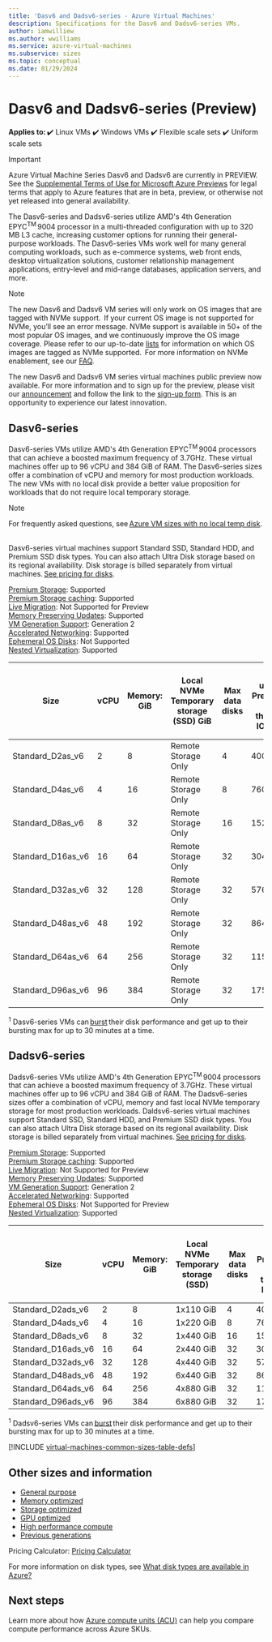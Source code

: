 ```yaml
---
title: 'Dasv6 and Dadsv6-series - Azure Virtual Machines'
description: Specifications for the Dasv6 and Dadsv6-series VMs.
author: iamwilliew
ms.author: wwilliams
ms.service: azure-virtual-machines
ms.subservice: sizes
ms.topic: conceptual
ms.date: 01/29/2024
---
```


# Dasv6 and Dadsv6-series (Preview)

**Applies to:** ✔️ Linux VMs ✔️ Windows VMs ✔️ Flexible scale sets ✔️ Uniform scale sets 

> [!Important]
> Azure Virtual Machine Series Dasv6 and Dadsv6 are currently in PREVIEW. See the [Supplemental Terms of Use for Microsoft Azure Previews](https://azure.microsoft.com/support/legal/preview-supplemental-terms/) for legal terms that apply to Azure features that are in beta, preview, or otherwise not yet released into general availability. 

The Dasv6-series and Dadsv6-series utilize AMD's 4th Generation EPYC<sup>TM</sup> 9004 processor in a multi-threaded configuration with up to 320 MB L3 cache, increasing customer options for running their general-purpose workloads. The Dasv6-series VMs work well for many general computing workloads, such as e-commerce systems, web front ends, desktop virtualization solutions, customer relationship management applications, entry-level and mid-range databases, application servers, and more. 

> [!NOTE]
> The new Dasv6 and Dadsv6 VM series will only work on OS images that are tagged with NVMe support.  If your current OS image is not supported for NVMe, you’ll see an error message. NVMe support is available in 50+ of the most popular OS images, and we continuously improve the OS image coverage. Please refer to our up-to-date [lists](./enable-nvme-interface.md) for information on which OS images are tagged as NVMe supported.  For more information on NVMe enablement, see our [FAQ](./enable-nvme-faqs.yml).
>
> The new Dasv6 and Dadsv6 VM series virtual machines public preview now available. For more information and to sign up for the preview, please visit our [announcement](https://techcommunity.microsoft.com/t5/azure-compute-blog/public-preview-new-amd-based-vms-with-increased-performance/ba-p/3981351) and follow the link to the [sign-up form](https://forms.office.com/Pages/ResponsePage.aspx?id=v4j5cvGGr0GRqy180BHbR9RmLSiOpIpImo4Q01A_jJlUM1ZSRVlYU04wMUJQVjNQRFZHQzdEVFc1VyQlQCN0PWcu). This is an opportunity to experience our latest innovation.

## Dasv6-series 
Dasv6-series VMs utilize AMD's 4th Generation EPYC<sup>TM</sup> 9004 processors that can achieve a boosted maximum frequency of 3.7GHz. These virtual machines offer up to 96 vCPU and 384 GiB of RAM. The Dasv6-series sizes offer a combination of vCPU and memory for most production workloads. The new VMs with no local disk provide a better value proposition for workloads that do not require local temporary storage. 

> [!NOTE]
> For frequently asked questions, see [Azure VM sizes with no local temp disk](./azure-vms-no-temp-disk.yml).
 

Dasv6-series virtual machines support Standard SSD, Standard HDD, and Premium SSD disk types. You can also attach Ultra Disk storage based on its regional availability. Disk storage is billed separately from virtual machines. [See pricing for disks](https://azure.microsoft.com/pricing/details/managed-disks/).

[Premium Storage](/azure/virtual-machines/premium-storage-performance): Supported   
[Premium Storage caching](/azure/virtual-machines/premium-storage-performance): Supported   
[Live Migration](/azure/virtual-machines/maintenance-and-updates): Not Supported for Preview   
[Memory Preserving Updates](/azure/virtual-machines/maintenance-and-updates): Supported   
[VM Generation Support](/azure/virtual-machines/generation-2): Generation 2   
[Accelerated Networking](/azure/virtual-network/create-vm-accelerated-networking-cli): Supported   
[Ephemeral OS Disks](/azure/virtual-machines/ephemeral-os-disks): Not Supported   
[Nested Virtualization](/virtualization/hyper-v-on-windows/user-guide/nested-virtualization): Supported 

| Size              | vCPU | Memory: GiB | Local NVMe Temporary storage (SSD) GiB   | Max data disks | Max uncached Premium SSD disk throughput: IOPS/MBps | Max burst uncached Premium SSD disk throughput: IOPS/MBps<sup>1</sup> | Max uncached Ultra Disk and Premium SSD V2 disk throughput: IOPS/MBps | Max burst uncached Ultra Disk and Premium SSD V2 disk throughput: IOPS/MBps<sup>1</sup> | Max NICs | Max network bandwidth (Mbps) |
|-------------------|------|-------------|------------------------------------------|----------------|-----------------------------------------------------|------------------------------------------------------------|-----------------------------------------------------------------------|------------------------------------------------------------------------------|----------|------------------------------|
| Standard_D2as_v6  | 2    | 8           | Remote Storage Only                      | 4              | 4000/90                                             | 20000/1250                                                 | 4000/90                                                               | 20000/1250                                                                   | 2        | 12500                        |
| Standard_D4as_v6  | 4    | 16          | Remote Storage Only                      | 8              | 7600/180                                            | 20000/1250                                                 | 7600/180                                                              | 20000/1250                                                                   | 2        | 12500                        |
| Standard_D8as_v6  | 8    | 32          | Remote Storage Only                      | 16             | 15200/360                                           | 20000/1250                                                 | 15200/360                                                             | 20000/1250                                                                   | 4        | 12500                        |
| Standard_D16as_v6 | 16   | 64          | Remote Storage Only                      | 32             | 30400/720                                           | 40000/1250                                                 | 30400/720                                                             | 40000/1250                                                                   | 8        | 16000                        |
| Standard_D32as_v6 | 32   | 128         | Remote Storage Only                      | 32             | 57600/1440                                          | 80000/1700                                                 | 57600/1440                                                            | 80000/1700                                                                   | 8        | 20000                        |
| Standard_D48as_v6 | 48   | 192         | Remote Storage Only                      | 32             | 86400/2160                                          | 90000/2550                                                 | 86400/2160                                                            | 90000/2550                                                                   | 8        | 28000                        |
| Standard_D64as_v6 | 64   | 256         | Remote Storage Only                      | 32             | 115200/2880                                         | 120000/3400                                                | 115200/2880                                                           | 120000/3400                                                                  | 8        | 36000                        |
| Standard_D96as_v6 | 96   | 384         | Remote Storage Only                      | 32             | 175000/4320                                         | 175000/5090                                                | 175000/4320                                                           | 175000/5090                                                                  | 8        | 40000                        |

<sup>1</sup> Dasv6-series VMs can [burst](disk-bursting.md) their disk performance and get up to their bursting max for up to 30 minutes at a time.

## Dadsv6-series
Dadsv6-series VMs utilize AMD's 4th Generation EPYC<sup>TM</sup> 9004 processors that can achieve a boosted maximum frequency of 3.7GHz. These virtual machines offer up to 96 vCPU and 384 GiB of RAM. The Dadsv6-series sizes offer a combination of vCPU, memory and fast local NVMe temporary storage for most production workloads. 
Daldsv6-series virtual machines support Standard SSD, Standard HDD, and Premium SSD disk types. You can also attach Ultra Disk storage based on its regional availability. Disk storage is billed separately from virtual machines. [See pricing for disks](https://azure.microsoft.com/pricing/details/managed-disks/).

[Premium Storage](/azure/virtual-machines/premium-storage-performance): Supported   
[Premium Storage caching](/azure/virtual-machines/premium-storage-performance): Supported   
[Live Migration](/azure/virtual-machines/maintenance-and-updates): Not Supported for Preview   
[Memory Preserving Updates](/azure/virtual-machines/maintenance-and-updates): Supported   
[VM Generation Support](/azure/virtual-machines/generation-2): Generation 2   
[Accelerated Networking](/azure/virtual-network/create-vm-accelerated-networking-cli): Supported   
[Ephemeral OS Disks](/azure/virtual-machines/ephemeral-os-disks): Not Supported for Preview   
[Nested Virtualization](/virtualization/hyper-v-on-windows/user-guide/nested-virtualization): Supported 

| Size               | vCPU | Memory: GiB | Local NVMe Temporary storage (SSD) | Max data disks | Max uncached Premium SSD disk throughput: IOPS/MBps | Max burst uncached Premium SSD disk throughput: IOPS/MBps<sup>1</sup> | Max uncached Ultra Disk and Premium SSD V2 disk throughput: IOPS/MBps | Max burst uncached Ultra Disk and Premium SSD V2 disk throughput: IOPS/MBps<sup>1</sup> | Max NICs | Max network bandwidth (Mbps) | Max temp storage read throughput: IOPS / MBps |
|--------------------|------|-------------|------------------------------------|----------------|-----------------------------------------------------|------------------------------------------------------------|-----------------------------------------------------------------------|------------------------------------------------------------------------------|----------|------------------------------|-----------------------------------------------|
| Standard_D2ads_v6  | 2    | 8           | 1x110 GiB                          | 4              | 4000/90                                             | 20000/1250                                                 | 4000/90                                                               | 20000/1250                                                                   | 2        | 12500                        | 37500/180                                     |
| Standard_D4ads_v6  | 4    | 16          | 1x220 GiB                          | 8              | 7600/180                                            | 20000/1250                                                 | 7600/180                                                              | 20000/1250                                                                   | 2        | 12500                        | 75000/360                                     |
| Standard_D8ads_v6  | 8    | 32          | 1x440 GiB                          | 16             | 15200/360                                           | 20000/1250                                                 | 15200/360                                                             | 20000/1250                                                                   | 4        | 12500                        | 150000/720                                    |
| Standard_D16ads_v6 | 16   | 64          | 2x440 GiB                          | 32             | 30400/720                                           | 40000/1250                                                 | 30400/720                                                             | 40000/1250                                                                   | 8        | 16000                        | 300000/1440                                   |
| Standard_D32ads_v6 | 32   | 128         | 4x440 GiB                          | 32             | 57600/1440                                          | 80000/1700                                                 | 57600/1440                                                            | 80000/1700                                                                   | 8        | 20000                        | 600000/2880                                   |
| Standard_D48ads_v6 | 48   | 192         | 6x440 GiB                          | 32             | 86400/2160                                          | 90000/2550                                                 | 86400/2160                                                            | 90000/2550                                                                   | 8        | 28000                        | 900000/4320                                   |
| Standard_D64ads_v6 | 64   | 256         | 4x880 GiB                          | 32             | 115200/2880                                         | 120000/3400                                                | 115200/2880                                                           | 120000/3400                                                                  | 8        | 36000                        | 1200000/5760                                  |
| Standard_D96ads_v6 | 96   | 384         | 6x880 GiB                          | 32             | 175000/4320                                         | 175000/5090                                                | 175000/4320                                                           | 175000/5090                                                                  | 8        | 40000                        | 1800000/8640                                  |

<sup>1</sup> Dadsv6-series VMs can [burst](disk-bursting.md) their disk performance and get up to their bursting max for up to 30 minutes at a time.

[!INCLUDE [virtual-machines-common-sizes-table-defs](./includes/virtual-machines-common-sizes-table-defs.md)]

## Other sizes and information

- [General purpose](sizes-general.md)
- [Memory optimized](sizes-memory.md)
- [Storage optimized](sizes-storage.md)
- [GPU optimized](sizes-gpu.md)
- [High performance compute](sizes-hpc.md)
- [Previous generations](sizes-previous-gen.md)

Pricing Calculator: [Pricing Calculator](https://azure.microsoft.com/pricing/calculator/)

For more information on disk types, see [What disk types are available in Azure?](disks-types.md)

## Next steps

Learn more about how [Azure compute units (ACU)](acu.md) can help you compare compute performance across Azure SKUs.
